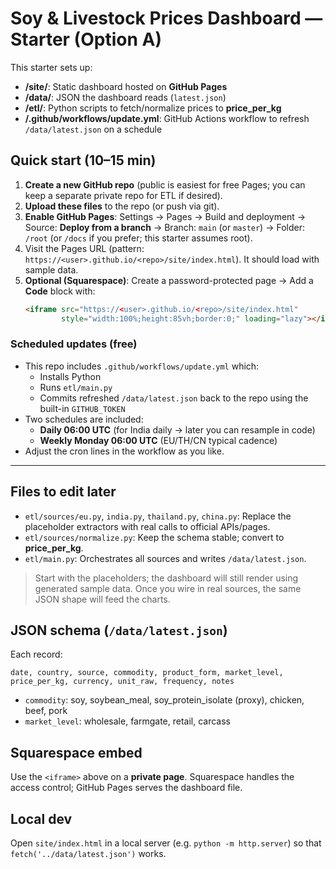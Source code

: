 
# Soy & Livestock Prices Dashboard — Starter (Option A)

This starter sets up:
- **/site/**: Static dashboard hosted on **GitHub Pages**
- **/data/**: JSON the dashboard reads (`latest.json`)
- **/etl/**: Python scripts to fetch/normalize prices to **price_per_kg**
- **/.github/workflows/update.yml**: GitHub Actions workflow to refresh `/data/latest.json` on a schedule

## Quick start (10–15 min)

1. **Create a new GitHub repo** (public is easiest for free Pages; you can keep a separate private repo for ETL if desired).
2. **Upload these files** to the repo (or push via git).
3. **Enable GitHub Pages**: Settings → Pages → Build and deployment → Source: **Deploy from a branch** → Branch: `main` (or `master`) → Folder: `/root` (or `/docs` if you prefer; this starter assumes root).
4. Visit the Pages URL (pattern: `https://<user>.github.io/<repo>/site/index.html`). It should load with sample data.
5. **Optional (Squarespace)**: Create a password-protected page → Add a **Code** block with:
   ```html
   <iframe src="https://<user>.github.io/<repo>/site/index.html"
           style="width:100%;height:85vh;border:0;" loading="lazy"></iframe>
   ```

### Scheduled updates (free)
- This repo includes `.github/workflows/update.yml` which:
  - Installs Python
  - Runs `etl/main.py`
  - Commits refreshed `/data/latest.json` back to the repo using the built-in `GITHUB_TOKEN`
- Two schedules are included:
  - **Daily 06:00 UTC** (for India daily → later you can resample in code)
  - **Weekly Monday 06:00 UTC** (EU/TH/CN typical cadence)
- Adjust the cron lines in the workflow as you like.

---

## Files to edit later

- `etl/sources/eu.py`, `india.py`, `thailand.py`, `china.py`: Replace the placeholder extractors with real calls to official APIs/pages.
- `etl/sources/normalize.py`: Keep the schema stable; convert to **price_per_kg**.
- `etl/main.py`: Orchestrates all sources and writes `/data/latest.json`.

> Start with the placeholders; the dashboard will still render using generated sample data. Once you wire in real sources, the same JSON shape will feed the charts.

## JSON schema (`/data/latest.json`)
Each record:
```
date, country, source, commodity, product_form, market_level,
price_per_kg, currency, unit_raw, frequency, notes
```
- `commodity`: soy, soybean_meal, soy_protein_isolate (proxy), chicken, beef, pork
- `market_level`: wholesale, farmgate, retail, carcass

## Squarespace embed
Use the `<iframe>` above on a **private page**. Squarespace handles the access control; GitHub Pages serves the dashboard file.

## Local dev
Open `site/index.html` in a local server (e.g. `python -m http.server`) so that `fetch('../data/latest.json')` works.
